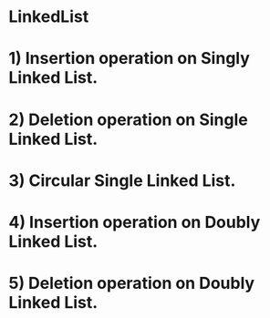 # LinkedList

# 1) Insertion operation on Singly Linked List.
# 2) Deletion operation on Single Linked List.
# 3) Circular Single Linked List.
# 4) Insertion operation on Doubly Linked List.
# 5) Deletion operation on Doubly Linked List.

